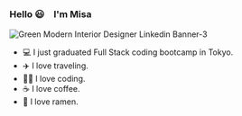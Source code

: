 ### Hello 😃　I'm Misa 

![Green Modern Interior Designer Linkedin Banner-3](https://github.com/MisaMisaM/MisaMIsaM/assets/137872025/1d61a423-98d5-4bb0-8d33-17912948a7ca)



- 💻 I just graduated Full Stack coding bootcamp in Tokyo.
- ✈️ I love traveling.
- 👩‍💻 I love coding.
- ☕️ I love coffee.
- 🍜 I love ramen.
